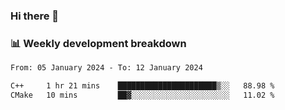 ### Hi there 👋

### 📊 Weekly development breakdown
<!--START_SECTION:waka-->

```txt
From: 05 January 2024 - To: 12 January 2024

C++     1 hr 21 mins    ██████████████████████▒░░   88.98 %
CMake   10 mins         ██▓░░░░░░░░░░░░░░░░░░░░░░   11.02 %
```

<!--END_SECTION:waka-->
